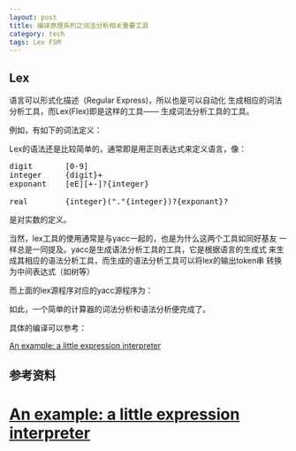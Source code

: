```yaml
---
layout: post
title: 编译原理系列之词法分析相关重要工具
category: tech
tags: Lex FSM
---
```


## Lex

语言可以形式化描述（Regular Express)，所以也是可以自动化
生成相应的词法分析工具，而Lex(Flex)即是这样的工具——
生成词法分析工具的工具。

例如，有如下的词法定义：


<script src="https://gist.github.com/towerjoo/5625561.js"></script>

Lex的语法还是比较简单的，通常即是用正则表达式来定义语言，像：


<pre>
digit       [0-9]
integer     {digit}+
exponant    [eE][+-]?{integer}

real        {integer}("."{integer})?{exponant}?
</pre>

是对实数的定义。

当然，lex工具的使用通常是与yacc一起的，也是为什么这两个工具如同好基友
一样总是一同提及。yacc是生成语法分析工具的工具，它是根据语言的生成式
来生成其相应的语法分析工具，而生成的语法分析工具可以将lex的输出token串
转换为中间表达式（如树等）

而上面的lex源程序对应的yacc源程序为：

<script src="https://gist.github.com/towerjoo/5625588.js"></script>

如此，一个简单的计算器的词法分析和语法分析便完成了。

具体的编译可以参考：

[An example: a little expression interpreter][An example: a little expression interpreter]

## 参考资料

# [An example: a little expression interpreter][An example: a little expression interpreter]

[An example: a little expression interpreter]: http://pltplp.net/lex-yacc/example.html.en
